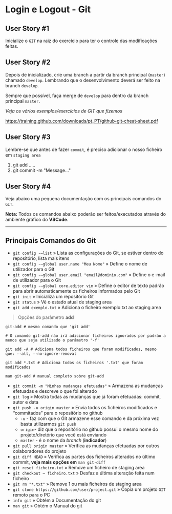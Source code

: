 Login e Logout - Git
==============================

## User Story #1
Inicialize o `GIT` na raiz do exercício para ter o controle das modificações feitas.

## User Story #2
Depois de inicializado, crie uma branch a partir da branch principal (`master`) chamado `develop`. Lembrando que o desenvolvimento deverá ser feito na branch `develop`.

Sempre que possível, faça merge de `develop` para dentro da branch principal `master`.

*Veja os vários exemplos/exercícios de GIT que fizemos*

https://training.github.com/downloads/pt_PT/github-git-cheat-sheet.pdf

## User Story #3
Lembre-se que antes de fazer `commit`, é preciso adicionar o nosso ficheiro em `staging area`
1. git add .....
1. git commit -m "Message..."

## User Story #4
Veja abaixo uma pequena documentação com os principais comandos do `GIT`.

**Nota:** Todos os comandos abaixo poderão ser feitos/executados através do ambiente gráfico do **VSCode**.

--------------------------

Principais Comandos do Git
--------------------------

*   `git config -–list` » Lista as configurações do Git, se estiver dentro do repositório, lista mais itens
*   `git config -–global user.name "Meu Nome"` » Define o nome de utilizador para o Git
*   `git config -–global user.email "email@dominio.com"` » Define o e-mail de utilizador para o Git
*   `git config -–global core.editor vim` » Define o editor de texto padrão para abrir automaticamente os ficheiros  informados pelo Git
*   `git init` » Inicializa um repositório Git
*   `git status` » Vê o estado atual de staging area
*   `git add exemplo.txt` » Adiciona o ficheiro exemplo.txt ao staging area

> Opções do parâmetro **add**

    git-add # mesmo comando que 'git add'
    
    # O comando git-add não irá adicionar ficheiros ignorados por padrão a menos que seja utilizado o parâmetro '-f'
    
    git add -A # Adiciona todos ficheiros que foram modificados, mesmo que: --all, --no-ignore-removal
    
    git add *.txt # Adiciona todos os ficheiros '.txt' que foram modificados
    
    man git-add # manual completo sobre git-add

*   `git commit -m "Minhas mudanças efetuadas"` » Armazena as mudanças efetuadas e descreve o que foi alterado
*   `git log` » Mostra todas as mudanças que já foram efetuadas: commit, autor e data
*   `git push -u origin master` » Envia todos os ficheiros modificados e “commitados” para o repositório no github
    *   `-u` - faz com que o Git armazene esse comando e da próxima vez basta utilizarmos `git push`
    *   `origin`\- diz que o repositório no github possui o mesmo nome do projeto/diretório que você está enviando
    *   `master` - é o nome da _branch_ (**indicador**)
*   `git pull origin master` » Verifica as mudanças efetuadas por outros colaboradores do projeto
*   `git diff HEAD` » Verifica as partes dos ficheiros alterados no último commit, **veja mais opções em** `man git-diff`
*   `git reset ficheiro.txt` » Remove um ficheiro de staging area
*   `git checkout – ficheiro.txt` » Desfaz a última alteração feita num ficheiro
*   `git rm "*.txt"` » Remove 1 ou mais ficheiros de staging area
*   `git clone https://github.com/user/project.git` » Copia um projeto `GIT` remoto para o PC
*   `info git` » Obtém a Documentação do git
*   `man git` » Obtém o Manual do git
